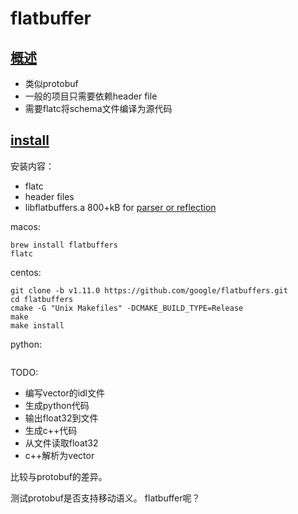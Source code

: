 # flatbuffer

## [概述](https://google.github.io/flatbuffers/index.html#flatbuffers_overview)

* 类似protobuf
* 一般的项目只需要依赖header file
* 需要flatc将schema文件编译为源代码

## [install](https://google.github.io/flatbuffers/flatbuffers_guide_building.html)

安装内容：
* flatc
* header files
* libflatbuffers.a 800+kB for [parser or reflection](https://github.com/google/flatbuffers/issues/4008)

macos:
```shell
brew install flatbuffers
flatc
```

centos:
```shell
git clone -b v1.11.0 https://github.com/google/flatbuffers.git
cd flatbuffers
cmake -G "Unix Makefiles" -DCMAKE_BUILD_TYPE=Release
make
make install
```

python:
```shell

```



TODO:
* 编写vector的idl文件
* 生成python代码
* 输出float32到文件
* 生成c++代码
* 从文件读取float32
* c++解析为vector<float>

比较与protobuf的差异。

测试protobuf是否支持移动语义。
flatbuffer呢？
